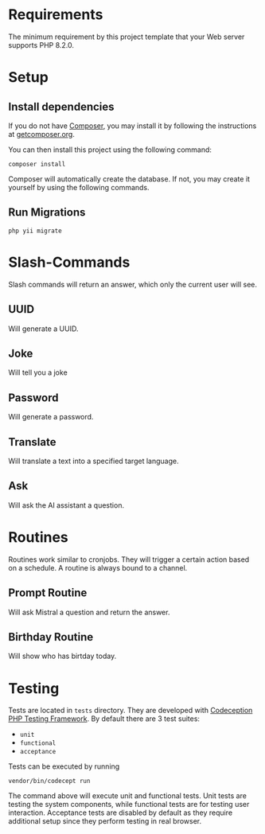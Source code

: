 # Requirements

The minimum requirement by this project template that your Web server supports PHP 8.2.0.

# Setup

## Install dependencies

If you do not have [Composer](http://getcomposer.org/), you may install it by following the instructions
at [getcomposer.org](http://getcomposer.org/doc/00-intro.md#installation-nix).

You can then install this project using the following command:

```
composer install
```

Composer will automatically create the database. If not, you may create it yourself by using the following commands.

## Run Migrations

```
php yii migrate
```

# Slash-Commands

Slash commands will return an answer, which only the current user will see.

## UUID

Will generate a UUID.

## Joke

Will tell you a joke

## Password

Will generate a password.

## Translate

Will translate a text into a specified target language.

## Ask

Will ask the AI assistant a question.

# Routines

Routines work similar to cronjobs. They will trigger a certain action based on a schedule. A routine is always bound to a channel.

## Prompt Routine

Will ask Mistral a question and return the answer.

## Birthday Routine

Will show who has birtday today.

# Testing

Tests are located in `tests` directory. They are developed with [Codeception PHP Testing Framework](http://codeception.com/).
By default there are 3 test suites:

- `unit`
- `functional`
- `acceptance`

Tests can be executed by running

```
vendor/bin/codecept run
```

The command above will execute unit and functional tests. Unit tests are testing the system components, while functional
tests are for testing user interaction. Acceptance tests are disabled by default as they require additional setup since
they perform testing in real browser. 